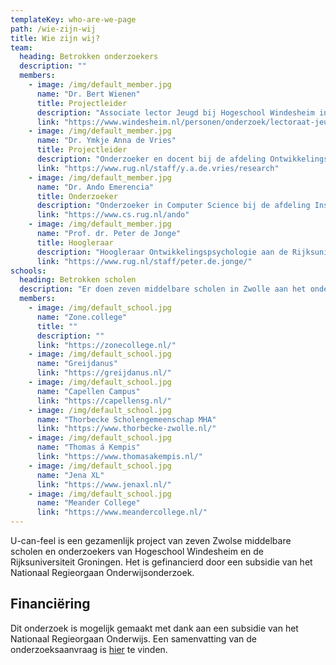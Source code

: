 ```yaml
---
templateKey: who-are-we-page
path: /wie-zijn-wij
title: Wie zijn wij?
team:
  heading: Betrokken onderzoekers
  description: ""
  members:
    - image: /img/default_member.jpg
      name: "Dr. Bert Wienen"
      title: Projectleider
      description: "Associate lector Jeugd bij Hogeschool Windesheim in Zwolle"
      link: "https://www.windesheim.nl/personen/onderzoek/lectoraat-jeugd/bert-wienen"
    - image: /img/default_member.jpg
      name: "Dr. Ymkje Anna de Vries"
      title: Projectleider
      description: "Onderzoeker en docent bij de afdeling Ontwikkelingspsychologie van de Rijksuniversiteit Groningen" 
      link: "https://www.rug.nl/staff/y.a.de.vries/research"
    - image: /img/default_member.jpg
      name: "Dr. Ando Emerencia"
      title: Onderzoeker
      description: "Onderzoeker in Computer Science bij de afdeling Instrumentatiedienst van het GMW van de Rijksuniversiteit Groningen" 
      link: "https://www.cs.rug.nl/ando"
    - image: /img/default_member.jpg
      name: "Prof. dr. Peter de Jonge"
      title: Hoogleraar
      description: "Hoogleraar Ontwikkelingspsychologie aan de Rijksuniversiteit Groningen"
      link: "https://www.rug.nl/staff/peter.de.jonge/"
schools:
  heading: Betrokken scholen
  description: "Er doen zeven middelbare scholen in Zwolle aan het onderzoek mee:"
  members:
    - image: /img/default_school.jpg
      name: "Zone.college"
      title: ""
      description: ""
      link: "https://zonecollege.nl/"
    - image: /img/default_school.jpg
      name: "Greijdanus"
      link: "https://greijdanus.nl/"
    - image: /img/default_school.jpg
      name: "Capellen Campus"
      link: "https://capellensg.nl/"
    - image: /img/default_school.jpg
      name: "Thorbecke Scholengemeenschap MHA"
      link: "https://www.thorbecke-zwolle.nl/"
    - image: /img/default_school.jpg
      name: "Thomas á Kempis"
      link: "https://www.thomasakempis.nl/"
    - image: /img/default_school.jpg
      name: "Jena XL"
      link: "https://www.jenaxl.nl/"
    - image: /img/default_school.jpg
      name: "Meander College"
      link: "https://www.meandercollege.nl/"
---
```

U-can-feel is een gezamenlijk project van zeven Zwolse middelbare scholen en onderzoekers van Hogeschool Windesheim en
de Rijksuniversiteit Groningen. Het is gefinancierd door een subsidie van het Nationaal Regieorgaan Onderwijsonderzoek.

## Financiëring

Dit onderzoek is mogelijk gemaakt met dank aan een subsidie van het Nationaal Regieorgaan Onderwijs. Een samenvatting van de onderzoeksaanvraag is [hier](https://www.nro.nl/onderzoeksprojecten/de-ontwikkeling-van-spanning-naar-angst-en-depressiviteit-een-onderzoek-onder) te vinden.
